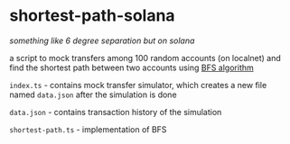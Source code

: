 # shortest-path-solana

_something like 6 degree separation but on solana_

a script to mock transfers among 100 random accounts (on localnet) and find the shortest path between two accounts using [BFS algorithm](https://en.wikipedia.org/wiki/Breadth-first_search)

`index.ts` - contains mock transfer simulator, which creates a new file named `data.json` after the simulation is done

`data.json` - contains transaction history of the simulation

`shortest-path.ts` - implementation of BFS

